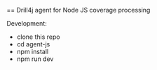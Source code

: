 == Drill4j agent for Node JS coverage processing

Development:

- clone this repo
- cd agent-js
- npm install
- npm run dev
